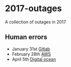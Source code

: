 # 2017-outages
A collection of outages in 2017

## Human errors

- January 31st [Gitlab](https://about.gitlab.com/2017/02/10/postmortem-of-database-outage-of-january-31/)
- February 28th [AWS](https://aws.amazon.com/message/41926/)
- April 5th [Digital ocean](https://www.digitalocean.com/company/blog/update-on-the-april-5th-2017-outage/)
